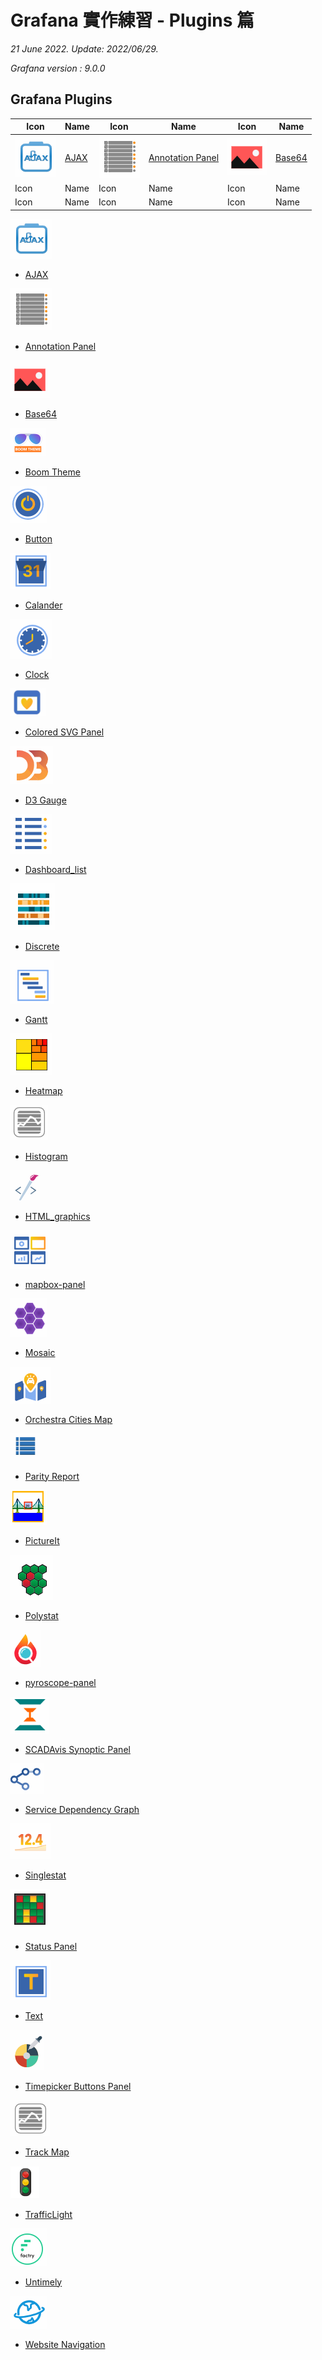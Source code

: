 # Grafana 實作練習 - Plugins 篇

*21 June 2022. Update: 2022/06/29.*

*Grafana version : 9.0.0*

## Grafana Plugins

| Icon | Name | Icon | Name | Icon | Name |
| ---- | ---- | ---- | ---- | ---- | ---- |
| ![img](AJAX/ajax_icon.png)| [AJAX](https://github.com/StevenHsu22/Grafana/tree/plugins/AJAX)| ![img](Annotation_Panel/annotation_list_icon.png)|[Annotation Panel](https://github.com/StevenHsu22/Grafana/tree/plugins/Annotation_Panel)| ![img](Base64/base64_icon.png)|[Base64](https://github.com/StevenHsu22/Grafana/tree/plugins/Base64)|
| Icon | Name | Icon | Name | Icon | Name |
| Icon | Name | Icon | Name | Icon | Name |

![img](AJAX/ajax_icon.png)

* [AJAX](https://github.com/StevenHsu22/Grafana/tree/plugins/AJAX)

![img](Annotation_Panel/annotation_list_icon.png)

* [Annotation Panel](https://github.com/StevenHsu22/Grafana/tree/plugins/Annotation_Panel)

![img](Base64/base64_icon.png)

* [Base64](https://github.com/StevenHsu22/Grafana/tree/plugins/Base64)

![img](Boom_Theme/boom_theme_icon.png)

* [Boom Theme](https://github.com/StevenHsu22/Grafana/tree/plugins/Boom_Theme)

![img](Button/button_icon.png)

* [Button](https://github.com/StevenHsu22/Grafana/tree/plugins/Button)

![img](Calander/calendar_icon.png)

* [Calander](https://github.com/StevenHsu22/Grafana/tree/plugins/Calander)

![img](Clock/clock_icon.png)

* [Clock](https://github.com/StevenHsu22/Grafana/tree/plugins/Clock)

![img](Colored_SVG_Panel/colored_svg_panel_icon.png)

* [Colored SVG Panel](https://github.com/StevenHsu22/Grafana/tree/plugins/Colored_SVG_Panel)

![img](D3_Gauge/d3_gauge_icon.png)

* [D3 Gauge](https://github.com/StevenHsu22/Grafana/tree/plugins/D3_Gauge)

![img](Dashboard_list/dashboard_list_icon.png)

* [Dashboard_list](https://github.com/StevenHsu22/Grafana/tree/plugins/Dashboard_list)

![img](Discrete/discrete_icon.png)

* [Discrete](https://github.com/StevenHsu22/Grafana/tree/plugins/Discrete)

![img](Gantt/gantt_icon.png)

* [Gantt](https://github.com/StevenHsu22/Grafana/tree/plugins/Gantt)

![img](Heatmap/heatmap_icon.png)

* [Heatmap](https://github.com/StevenHsu22/Grafana/tree/plugins/Heatmap)

![img](Histogram/histogram_icon.png)

* [Histogram](https://github.com/StevenHsu22/Grafana/tree/plugins/Histogram)

![img](HTML_graphics/html_graphics_icon.png)

* [HTML_graphics](https://github.com/StevenHsu22/Grafana/tree/plugins/HTML_graphics)

![img](mapbox-panel/mapbox-panel_icon.png)

* [mapbox-panel](https://github.com/StevenHsu22/Grafana/tree/plugins/mapbox-panel)

![img](Mosaic/mosaic_icon.png)

* [Mosaic](https://github.com/StevenHsu22/Grafana/tree/plugins/Mosaic)

![img](Orchestra_Cities_Map/orchestra_icon.png)

* [Orchestra Cities Map](https://github.com/StevenHsu22/Grafana/tree/plugins/Orchestra_Cities_Map)

![img](Parity_Report/parity_report_icon.png)

* [Parity Report](https://github.com/StevenHsu22/Grafana/tree/plugins/Parity_Report)

![img](PictureIt/pictureIt_icon.png)

* [PictureIt](https://github.com/StevenHsu22/Grafana/tree/plugins/PictureIt)

![img](Polystat/polystat.png)

* [Polystat](https://github.com/StevenHsu22/Grafana/tree/plugins/Polystat)

![img](pyroscope-panel/pyroscope-panel_icon.png)

* [pyroscope-panel](https://github.com/StevenHsu22/Grafana/tree/plugins/pyroscope-panel)

![img](SCADAvis_Synoptic_Panel/SCADAvis_icon.png)

* [SCADAvis Synoptic Panel](https://github.com/StevenHsu22/Grafana/tree/plugins/SCADAvis_Synoptic_Panel)

![img](Service_Dependency_Graph/service_dependency_icon.png)

* [Service Dependency Graph](https://github.com/StevenHsu22/Grafana/tree/plugins/Service_Dependency_Graph)

![img](Singlestat/single_stat_icon.png)

* [Singlestat](https://github.com/StevenHsu22/Grafana/tree/plugins/Singlestat)

![img](Status_Panel/status_panel_icon.png)

* [Status Panel](https://github.com/StevenHsu22/Grafana/tree/plugins/Status_Panel)

![img](Text/text_icon.png)

* [Text](https://github.com/StevenHsu22/Grafana/tree/plugins/Text)

![img](Timepicker_Buttons_Panel/timepicker_buttons_panel_icon.png)

* [Timepicker Buttons Panel](https://github.com/StevenHsu22/Grafana/tree/plugins/Timepicker_Buttons_Panel)

![img](Track_Map/track_map_icon.png)

* [Track Map](https://github.com/StevenHsu22/Grafana/tree/plugins/Track_Map)

![img](TrafficLight/trafficlight_icon.png)

* [TrafficLight](https://github.com/StevenHsu22/Grafana/tree/plugins/TrafficLight)

![img](Untimely/untimely_icon.png)

* [Untimely](https://github.com/StevenHsu22/Grafana/tree/plugins/Untimely)

![img](Website_Navigation/website_navigation_icon.png)

* [Website Navigation](https://github.com/StevenHsu22/Grafana/tree/plugins/Website_Navigation)
